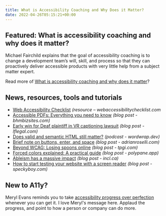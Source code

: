 ```yaml
---
title: What is Accessibility Coaching and Why Does it Matter?
date: 2022-04-26T05:15:21+00:00
---
```


## Featured: What is accessibility coaching and why does it matter?

Michael Fairchild explains that the goal of accessibility coaching is to change a development team’s will, skill, and process so that they can proactively deliver accessible products with very little help from a subject matter expert.

Read more of [What is accessibility coaching and why does it matter](https://www.deque.com/blog/what-is-accessibility-coaching-and-why-does-it-matter/)?

## News, resources, tools and tutorials

- [Web Accessibility Checklist](https://webaccessibilitychecklist.com/) *(resource – webaccessibilitychecklist.com*
- [Accessible PDFs: Everything you need to know](https://bhmbizsites.com/complete-guide-to-accessible-pdfs/) _(blog post - bhmbizsites.com)_
- [Early win for Deaf plaintiff in VR captioning lawsuit](https://www.lflegal.com/2022/04/vr-caption-lawsuit/) *(blog post - lflegal.com)*
- [Does valid and semantic HTML still matter?](https://wordwrap.dev/episodes/s2/014/) *(podcast - wordwrap.dev)*
- [Brief note on buttons, enter, and space](https://adrianroselli.com/2022/04/brief-note-on-buttons-enter-and-space.html) *(blog post - adrianroselli.com)*
- [Beyond WCAG: Losing spoons online](https://www.tpgi.com/beyond-wcag-losing-spoons-online/) *(blog post - tpgi.com)*
- [Forced colors explained: A practical guide](https://polypane.app/blog/forced-colors-explained-a-practical-guide/) *(blog post - polypane.app)*
- [Ableism has a massive impact](https://incl.ca/ableism-has-a-massive-impact/) *(blog post - incl.ca)*
- [How to start testing your website with a screen reader](https://speckyboy.com/testing-your-website-screen-reader/) *(blog post - speckyboy.com)*

## New to A11y?

Meryl Evans reminds you to take [accessibility progress over perfection](https://meryl.net/accessibility-progress-not-perfection/) whenever you can get it. I love Meryl's message here. Applaud the progress, and point to how a person or company can do more.

